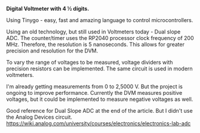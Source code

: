 **Digital Voltmeter with 4 ½ dígits.**

Using Tinygo - easy, fast and amazing language to control microcontrollers. 

Using an old technology, but still used in Voltmeters today - Dual slope ADC.
The counter/timer uses the RP2040 processor clock frequency of 200 MHz. 
Therefore, the resolution is 5 nanoseconds. This allows for greater precision and resolution for the DVM.

To vary the range of voltages to be measured, voltage dividers with precision resistors can be implemented. 
The same circuit is used in modern voltmeters.

I'm already getting measurements from 0 to 2,5000 V. But the project is ongoing to improve performance.
Currently the DVM measures positive voltages, but it could be implemented to measure negative voltages as well.

Good reference for Dual Slope ADC at the end of the article. But I didn't use the Analog Devices circuit.
https://wiki.analog.com/university/courses/electronics/electronics-lab-adc

